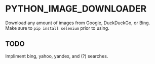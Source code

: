# PYTHON_IMAGE_DOWNLOADER
Download any amount of images from Google, DuckDuckGo, or Bing.
<br>Make sure to `pip install selenium` prior to using.

## TODO
Impliment bing, yahoo, yandex, and (?) searches.
